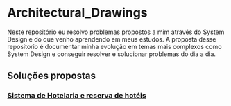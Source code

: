# Architectural_Drawings
Neste repositório eu resolvo problemas propostos a mim através do System Design e do que venho aprendendo em meus estudos. A proposta desse repositorio é documentar minha evolução em temas mais complexos como System Design e conseguir resolver e solucionar problemas do dia a dia.

## Soluções propostas

### [**Sistema de Hotelaria e reserva de hotéis**](https://github.com/Catrofe/System_Design_Studies/tree/main/Reserva%20de%20Hotel)

